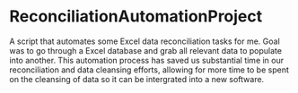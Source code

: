 # ReconciliationAutomationProject
A script that automates some Excel data reconciliation tasks for me. Goal was to go through a Excel database and grab all relevant data to populate into another.
This automation process has saved us substantial time in our reconciliation and data cleansing efforts, allowing for more time to be spent on the cleansing of data
so it can be intergrated into a new software. 
